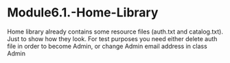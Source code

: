 # Module6.1.-Home-Library
Home library already contains some resource files (auth.txt and catalog.txt). Just to show how they look. For test purposes you need either delete auth file in order to become Admin, or change Admin email address in class Admin
